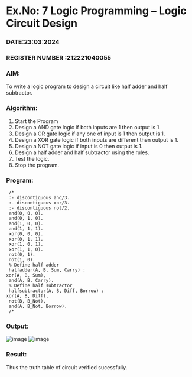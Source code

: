 # Ex.No: 7  Logic Programming –  Logic Circuit Design
### DATE:23:03:2024                                                                            
### REGISTER NUMBER :212221040055
### AIM: 
To write a logic program to design a circuit like half adder and half subtractor.
###  Algorithm:
1. Start the Program
2. Design a AND gate logic if both inputs are 1 then output is 1.
3. Design a OR gate logic if any one of input is 1 then output is 1.
4. Design a XOR gate logic if both inputs are different then output is 1.
5. Design a NOT gate logic if input is 0 then output is 1.
6. Design a half adder and half subtractor using the rules.
7. Test the logic.
8. Stop the program.

### Program:
```
 /*
 :- discontiguous and/3.
 :- discontiguous xor/3.
 :- discontiguous not/2.
 and(0, 0, 0).
 and(0, 1, 0).
 and(1, 0, 0).
 and(1, 1, 1).
 xor(0, 0, 0).
 xor(0, 1, 1).
 xor(1, 0, 1).
 xor(1, 1, 0).
 not(0, 1).
 not(1, 0).
 % Define half adder
 halfadder(A, B, Sum, Carry) :
xor(A, B, Sum),
 and(A, B, Carry).
 % Define half subtractor
 halfsubtractor(A, B, Diff, Borrow) :
xor(A, B, Diff),
 not(B, B_Not),
 and(A, B_Not, Borrow).
 /*
```

### Output:
![image](https://github.com/Hemavathi131/AI_Lab_2023-24/assets/128135323/576f8990-b009-4d21-9913-8120b8e9718e)
![image](https://github.com/Hemavathi131/AI_Lab_2023-24/assets/128135323/14f683d7-e53c-40b3-b250-64d596de2fa8)

### Result:
Thus the truth table of circuit verified sucessfully.
